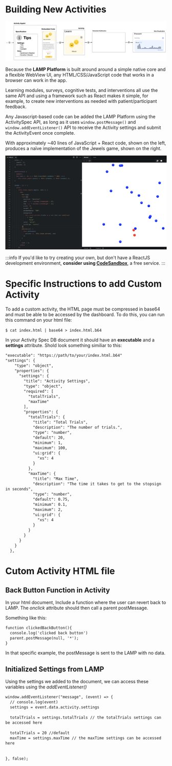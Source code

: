# Building New Activities

![](assets/activity_spec_event.png)

Because the **LAMP Platform** is built around around a simple native core and a flexible WebView UI, any HTML/CSS/JavaScript code that works in a browser can work in the app.

Learning modules, surveys, cognitive tests, and interventions all use the same API and using a framework such as React makes it simple, for example, to create new interventions as needed with patient/participant feedback.

Any Javascript-based code can be added the LAMP Platform using the ActivitySpec API, as long as it uses `window.postMessage()` and `window.addEventListener()` API to receive the Activity settings and submit the ActivityEvent once complete. 

With approximately ~40 lines of JavaScript + React code, shown on the left, produces a naïve implementation of the Jewels game, shown on the right.

![](assets/Screen_Shot_2019-04-16_at_12.12.16_PM.png)

:::info
If you'd like to try creating your own, but don't have a ReactJS development environment, **consider using [CodeSandbox](https://codesandbox.io/)**, a free service.
:::

# Specific Instructions to add Custom Activity

To add a custom activity, the HTML page must be compressed in base64 and must be able to be accessed by the dashboard.
To do this, you can run this command on your html file:

`$ cat index.html | base64 > index.html.b64`

In your Activity Spec DB document it should have an **executable** and a **settings** attribute.
Shold look something similiar to this:
```
"executable": "https://path/to/your/index.html.b64"
"settings": {
    "type": "object",
    "properties": {
      "settings": {
        "title": "Activity Settings",
        "type": "object",
        "required": [
          "totalTrials",
          "maxTime"
        ],
        "properties": {
          "totalTrials": {
            "title": "Total Trials",
            "description": "The number of trials.",
            "type": "number",
            "default": 20,
            "minimum": 1,
            "maximum": 100,
            "ui:grid": {
              "xs": 4
            }
          },
          "maxTime": {
            "title": "Max Time",
            "description": "The time it takes to get to the stopsign in seconds",
            "type": "number",
            "default": 0.75,
            "minimum": 0.1,
            "maximum": 2,
            "ui:grid": {
              "xs": 4
            }
          }
        }
      }
    }
  },
```

# Cutom Activity HTML file

## Back Button Function in Activity
In your html document, Include a function where the user can revert back to LAMP. The *onclick* attribute should then call a parent postMessage.

Something like this:

```
function clickedBackButton(){
  console.log('clicked back button')
  parent.postMessage(null, '*');
}
```

In that specific example, the postMessage is sent to the LAMP with no data.

## Initialized Settings from LAMP
Using the settings we added to the document, we can access these variables using the *addEventListener()*

```
window.addEventListener("message", (event) => {
  // console.log(event)
  settings = event.data.activity.settings

  totalTrials = settings.totalTrials // the totalTrials settings can be accessed here

  totalTrials = 20 //default
  maxTime = settings.maxTime // the maxTime settings can be accessed here

   
}, false);
```

